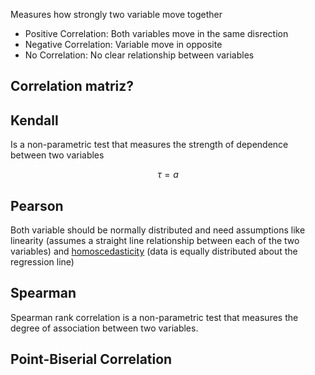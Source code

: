 Measures how strongly two variable move together

- Positive Correlation: Both variables move in the same disrection
- Negative Correlation: Variable move in opposite
- No Correlation: No clear relationship between variables

## Correlation matriz?

## Kendall
Is a non-parametric test that measures the strength of dependence between two variables

$$ \tau = a $$

## Pearson
Both variable should be normally distributed and need assumptions like linearity (assumes a straight line relationship between each of the two variables) and [homoscedasticity](homoscedasticity.md) (data is equally distributed about the regression line)

## Spearman
Spearman rank correlation is a non-parametric test that measures the degree of association between two variables. 

## Point-Biserial Correlation
